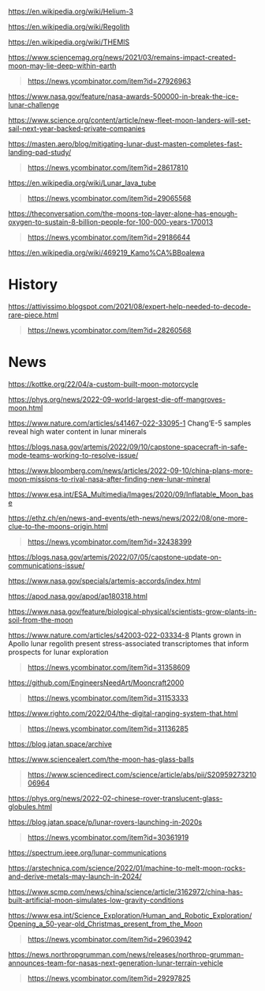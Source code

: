 https://en.wikipedia.org/wiki/Helium-3

https://en.wikipedia.org/wiki/Regolith

https://en.wikipedia.org/wiki/THEMIS

https://www.sciencemag.org/news/2021/03/remains-impact-created-moon-may-lie-deep-within-earth
> https://news.ycombinator.com/item?id=27926963

https://www.nasa.gov/feature/nasa-awards-500000-in-break-the-ice-lunar-challenge

https://www.science.org/content/article/new-fleet-moon-landers-will-set-sail-next-year-backed-private-companies

https://masten.aero/blog/mitigating-lunar-dust-masten-completes-fast-landing-pad-study/
> https://news.ycombinator.com/item?id=28617810

https://en.wikipedia.org/wiki/Lunar_lava_tube
> https://news.ycombinator.com/item?id=29065568

https://theconversation.com/the-moons-top-layer-alone-has-enough-oxygen-to-sustain-8-billion-people-for-100-000-years-170013
> https://news.ycombinator.com/item?id=29186644

https://en.wikipedia.org/wiki/469219_Kamo%CA%BBoalewa

# History
https://attivissimo.blogspot.com/2021/08/expert-help-needed-to-decode-rare-piece.html
> https://news.ycombinator.com/item?id=28260568

# News
https://kottke.org/22/04/a-custom-built-moon-motorcycle

https://phys.org/news/2022-09-world-largest-die-off-mangroves-moon.html

https://www.nature.com/articles/s41467-022-33095-1 Chang’E-5 samples reveal high water content in lunar minerals

https://blogs.nasa.gov/artemis/2022/09/10/capstone-spacecraft-in-safe-mode-teams-working-to-resolve-issue/

https://www.bloomberg.com/news/articles/2022-09-10/china-plans-more-moon-missions-to-rival-nasa-after-finding-new-lunar-mineral

https://www.esa.int/ESA_Multimedia/Images/2020/09/Inflatable_Moon_base

https://ethz.ch/en/news-and-events/eth-news/news/2022/08/one-more-clue-to-the-moons-origin.html
> https://news.ycombinator.com/item?id=32438399

https://blogs.nasa.gov/artemis/2022/07/05/capstone-update-on-communications-issue/

https://www.nasa.gov/specials/artemis-accords/index.html

https://apod.nasa.gov/apod/ap180318.html

https://www.nasa.gov/feature/biological-physical/scientists-grow-plants-in-soil-from-the-moon

https://www.nature.com/articles/s42003-022-03334-8 Plants grown in Apollo lunar regolith present stress-associated transcriptomes that inform prospects for lunar exploration
> https://news.ycombinator.com/item?id=31358609

https://github.com/EngineersNeedArt/Mooncraft2000
> https://news.ycombinator.com/item?id=31153333

https://www.righto.com/2022/04/the-digital-ranging-system-that.html
> https://news.ycombinator.com/item?id=31136285

https://blog.jatan.space/archive

https://www.sciencealert.com/the-moon-has-glass-balls
> https://www.sciencedirect.com/science/article/abs/pii/S2095927321006964

https://phys.org/news/2022-02-chinese-rover-translucent-glass-globules.html

https://blog.jatan.space/p/lunar-rovers-launching-in-2020s
> https://news.ycombinator.com/item?id=30361919

https://spectrum.ieee.org/lunar-communications

https://arstechnica.com/science/2022/01/machine-to-melt-moon-rocks-and-derive-metals-may-launch-in-2024/

https://www.scmp.com/news/china/science/article/3162972/china-has-built-artificial-moon-simulates-low-gravity-conditions

https://www.esa.int/Science_Exploration/Human_and_Robotic_Exploration/Opening_a_50-year-old_Christmas_present_from_the_Moon
> https://news.ycombinator.com/item?id=29603942

https://news.northropgrumman.com/news/releases/northrop-grumman-announces-team-for-nasas-next-generation-lunar-terrain-vehicle
> https://news.ycombinator.com/item?id=29297825

